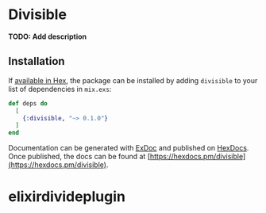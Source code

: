 # Divisible

**TODO: Add description**

## Installation

If [available in Hex](https://hex.pm/docs/publish), the package can be installed
by adding `divisible` to your list of dependencies in `mix.exs`:

```elixir
def deps do
  [
    {:divisible, "~> 0.1.0"}
  ]
end
```

Documentation can be generated with [ExDoc](https://github.com/elixir-lang/ex_doc)
and published on [HexDocs](https://hexdocs.pm). Once published, the docs can
be found at [https://hexdocs.pm/divisible](https://hexdocs.pm/divisible).

# elixirdivideplugin
